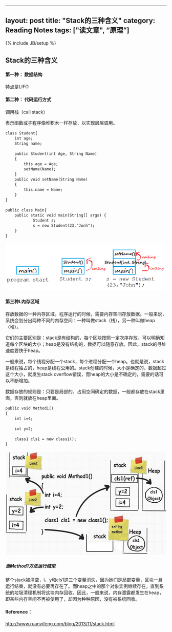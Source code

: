 
---
layout: post
title: "Stack的三种含义"
category: Reading Notes
tags: ["读文章", “原理”]
---
{% include JB/setup %}

## Stack的三种含义

#### 第一种： 数据结构

特点是LIFO

#### 第二种： 代码运行方式

调用栈（call stack）

表示函数或子程序像堆积木一样存放，以实现层层调用。

	class Student{
	    int age;              
	    String name;      
	
	    public Student(int Age, String Name)
	    {
	        this.age = Age;
	        setName(Name);
	    }
	    public void setName(String Name)
	    {
	        this.name = Name;
	    }
	}
	
	public class Main{
	    public static void main(String[] args) {
	            Student s;           
	            s = new Student(23,"Jonh");
	    }
	}

![stack的三种含义.png](img/stack的三种含义.png)

#### 第三种L内存区域

存放数据的一种内存区域。程序运行的时候，需要内存空间存放数据。一般来说，系统会划分出两种不同的内存空间：一种叫做stack（栈），另一种叫做heap（堆）。

它们的主要区别是：stack是有结构的，每个区块按照一定次序存放，可以明确知道每个区块的大小；heap是没有结构的，数据可以随意存放。因此，stack的寻址速度要快于heap。

一般来说，每个线程分配一个stack，每个进程分配一个heap。也就是说，stack是线程独占的，heap是线程公用的。stack创建的时候，大小是确定的，数据超过这个大小，就发生stack overflow错误，而heap的大小是不确定的，需要的话可以不断增加。

数据存放的规则是：只要是局部的、占用空间确定的数据，一般都存放在stack里面，否则就放在heap里面。

	public void Method1()
	{
	    int i=4;
	
	    int y=2;
	
	    class1 cls1 = new class1();
	}

![stack的三种含义1.png](img/stack的三种含义1.png)

##### 当Method1方法运行结束

整个stack被清空，i、y和cls1这三个变量消失，因为她们是局部变量，区块一旦运行结束，就没有必要再存在了。而heap之中的那个对象实例继续存在，直到系统的垃圾清理机制将这块内存回收。因此，一般来说，内存泄露都发生在heap，即某些内存空间不再被使用了，却因为种种原因，没有被系统回收。

#### Reference：

http://www.ruanyifeng.com/blog/2013/11/stack.html
